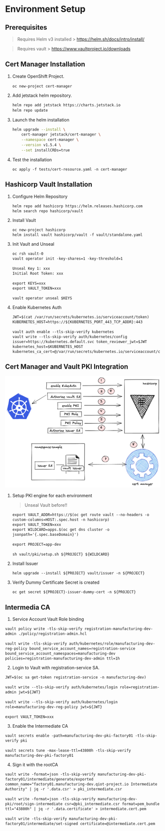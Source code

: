 # Environment Setup

## Prerequisites

>
> Requires Helm v3 installed > https://helm.sh/docs/intro/install/
>

>
> Requires vault > https://www.vaultproject.io/downloads
>

## Cert Manager Installation

1. Create OpenShift Project.

    `oc new-project cert-manager`

2. Add jetstack helm repository.

    ```bash
    helm repo add jetstack https://charts.jetstack.io
    helm repo update
    ```
3. Launch the helm installation

    ```bash
    helm upgrade --install \
        cert-manager jetstack/cert-manager \
        --namespace cert-manager \
        --version v1.5.4 \
        --set installCRDs=true
    ```
4. Test the installation

    ```
    oc apply -f tests/cert-resource.yaml -n cert-manager
    ```

## Hashicorp Vault Installation

1. Configure Helm Repository

    ```
    helm repo add hashicorp https://helm.releases.hashicorp.com
    helm search repo hashicorp/vault
    ```

2. Install Vault

    ```
    oc new-project hashicorp
    helm install vault hashicorp/vault -f vault/standalone.yaml
    ```

3. Init Vault and Unseal

    ```
    oc rsh vault-0
    vault operator init -key-shares=1 -key-threshold=1

    Unseal Key 1: xxx
    Initial Root Token: xxx

    export KEYS=xxx
    export VAULT_TOKEN=xxx

    vault operator unseal $KEYS
    ```

4. Enable Kubernetes Auth

    ```
    JWT=$(cat /var/run/secrets/kubernetes.io/serviceaccount/token)
    KUBERNETES_HOST=https://${KUBERNETES_PORT_443_TCP_ADDR}:443

    vault auth enable --tls-skip-verify kubernetes
    vault write --tls-skip-verify auth/kubernetes/config issuer=https://kubernetes.default.svc token_reviewer_jwt=$JWT kubernetes_host=$KUBERNETES_HOST kubernetes_ca_cert=@/var/run/secrets/kubernetes.io/serviceaccount/ca.crt
    ```

## Cert Manager and Vault PKI Integration

![Cert Manager Vault Integration!](images/architecture.png "Cert Manager Vault Integration")

1. Setup PKI engine for each environment

    >
    > Unseal Vault before!!
    >

    ```
    export VAULT_ADDR=https://$(oc get route vault --no-headers -o custom-columns=HOST:.spec.host -n hashicorp)
    export VAULT_TOKEN=xxx
    export WILDCARD=apps.$(oc get dns cluster -o jsonpath='{.spec.baseDomain}')

    export PROJECT=app-dev
    
    sh vault/pki/setup.sh ${PROJECT} ${WILDCARD}
    ```
 
2. Install Issuer

    ```
    helm upgrade --install ${PROJECT} vault/issuer -n ${PROJECT}
    ```

3. Verify Dummy Certificate Secret is created

    ```
    oc get secret ${PROJECT}-issuer-dummy-cert -n ${PROJECT}
    ```

## Intermedia CA

1. Service Account Vault Role binding

```
vault policy write -tls-skip-verify registration-manufacturing-dev-admin ./policy/registration-admin.hcl

vault write -tls-skip-verify auth/kubernetes/role/manufacturing-dev-reg-policy bound_service_account_names=registration-service bound_service_account_namespaces=manufacturing-dev policies=registration-manufacturing-dev-admin ttl=1h
```

2. Login to Vault with registration-service SA.

```
JWT=$(oc sa get-token registration-service -n manufacturing-dev)

vault write --tls-skip-verify auth/kubernetes/login role=registration-admin jwt=${JWT}

vault write --tls-skip-verify auth/kubernetes/login role=manufacturing-dev-reg-policy jwt=${JWT}

export VAULT_TOKEN=xxx 
```

3. Enable the Intermediate CA

```
vault secrets enable -path=manufacturing-dev-pki-factory01 -tls-skip-verify pki

vault secrets tune -max-lease-ttl=43800h -tls-skip-verify manufacturing-dev-pki-factory01
````

4. Sign it with the rootCA

```
vault write -format=json -tls-skip-verify manufacturing-dev-pki-factory01/intermediate/generate/exported common_name="factory01.manufacturing-dev.qiot-project.io Intermediate Authority" | jq -r '.data.csr' > pki_intermediate.csr

vault write -format=json -tls-skip-verify manufacturing-dev-pki/root/sign-intermediate csr=@pki_intermediate.csr format=pem_bundle ttl="43800h" | jq -r '.data.certificate' > intermediate.cert.pem

vault write -tls-skip-verify manufacturing-dev-pki-factory01/intermediate/set-signed certificate=@intermediate.cert.pem
```